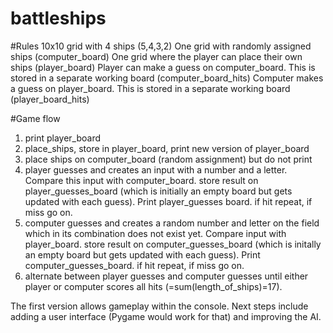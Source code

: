 # battleships

#Rules
10x10 grid with 4 ships (5,4,3,2)
One grid with randomly assigned ships (computer_board)
One grid where the player can place their own ships (player_board)
Player can make a guess on computer_board. This is stored in a separate working board (computer_board_hits)
Computer makes a guess on player_board. This is stored in a separate working board (player_board_hits)

#Game flow
1. print player_board
2. place_ships, store in player_board, print new version of player_board
3. place ships on computer_board (random assignment) but do not print
4. player guesses and creates an input with a number and a letter. Compare this input with computer_board.
store result on player_guesses_board (which is initially an empty board but gets updated with each guess). Print player_guesses board.
if hit repeat, if miss go on.
5. computer guesses and creates a random number and letter on the field which in its combination does not exist yet. Compare input with player_board.
store result on computer_guesses_board (which is initally an empty board but gets updated with each guess). Print computer_guesses_board.
if hit repeat, if miss go on.
6. alternate between player guesses and computer guesses until either player or computer scores all hits (=sum(length_of_ships)=17).

The first version allows gameplay within the console. Next steps include adding a user interface (Pygame would work for that) and improving the AI.
